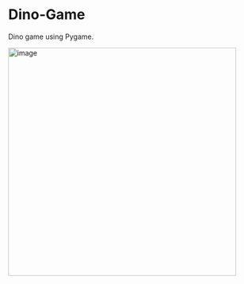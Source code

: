 # Dino-Game
Dino game using Pygame.

<img width="460" alt="image" src="https://user-images.githubusercontent.com/80831811/218595661-4bf6b10b-bf41-4858-8f88-7d08a09b9cb4.png">

